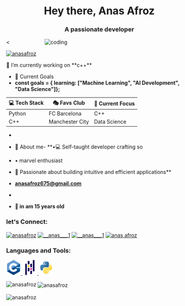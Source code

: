 <h1 align="center">Hey there, Anas Afroz</h1>
<h3 align="center">A passionate developer</h3>

<<img align ="right" alt="coding" width="400" src="https://user-images.githubusercontent.com/55389276/140866485-8fb1c876-9a8f-4d6a-98dc-08c4981eaf70.gif" >

<p align="left"> <a href="https://twitter.com/anasafroz" target="blank"><img src="https://img.shields.io/twitter/follow/anasafroz?logo=twitter&style=for-the-badge" alt="anasafroz" /></a> </p>
🔭 I’m currently working on **c++**

- 🎯 Current Goals
-  **const goals = { learning: ["Machine Learning", "AI Development", "Data Science"]};**


| 💻 Tech Stack | 🎭 Favs Club     | 🧠 Current Focus |
|---------------|------------------|------------------|
| Python        | FC Barcelona     | C++              |
| C++           | Manchester City  | Data Science     |



-                                

- 💬 About me-  **•💻 Self-taught developer crafting so
-  • marvel enthusiast
-  🎯 Passionate about building intuitive and efficient applications**
-  **anasafroz675@gmail.com**

-
-  **👀 in am 15 years old**

<h3 align="left">let's Connect:</h3>
<p align="left">
<a href="https://twitter.com/anasafroz" target="blank"><img align="center" src="https://raw.githubusercontent.com/rahuldkjain/github-profile-readme-generator/master/src/images/icons/Social/twitter.svg" alt="anasafroz" height="30" width="40" /></a>
<a href="https://fb.com/__anas___.1" target="blank"><img align="center" src="https://raw.githubusercontent.com/rahuldkjain/github-profile-readme-generator/master/src/images/icons/Social/facebook.svg" alt="__anas___.1" height="30" width="40" /></a>
<a href="https://instagram.com/__anas___.1" target="blank"><img align="center" src="https://raw.githubusercontent.com/rahuldkjain/github-profile-readme-generator/master/src/images/icons/Social/instagram.svg" alt="__anas___.1" height="30" width="40" /></a>
<a href="https://www.youtube.com/c/anas afroz" target="blank"><img align="center" src="https://raw.githubusercontent.com/rahuldkjain/github-profile-readme-generator/master/src/images/icons/Social/youtube.svg" alt="anas afroz" height="30" width="40" /></a>
</p>

<h3 align="left">Languages and Tools:</h3>
<p align="left"> <a href="https://www.w3schools.com/cpp/" target="_blank" rel="noreferrer"> <img src="https://raw.githubusercontent.com/devicons/devicon/master/icons/cplusplus/cplusplus-original.svg" alt="cplusplus" width="40" height="40"/> </a> <a href="https://pandas.pydata.org/" target="_blank" rel="noreferrer"> <img src="https://raw.githubusercontent.com/devicons/devicon/2ae2a900d2f041da66e950e4d48052658d850630/icons/pandas/pandas-original.svg" alt="pandas" width="40" height="40"/> </a> <a href="https://www.python.org" target="_blank" rel="noreferrer"> <img src="https://raw.githubusercontent.com/devicons/devicon/master/icons/python/python-original.svg" alt="python" width="40" height="40"/> </a> </p>

<p><img align="left" src="https://github-readme-stats.vercel.app/api/top-langs?username=anasafroz&show_icons=true&locale=en&layout=compact" alt="anasafroz" /></p>

<p>&nbsp;<img align="center" src="https://github-readme-stats.vercel.app/api?username=anasafroz&show_icons=true&locale=en" alt="anasafroz" /></p>

<p><img align="center" src="https://github-readme-streak-stats.herokuapp.com/?user=anasafroz&" alt="anasafroz" /></p>
